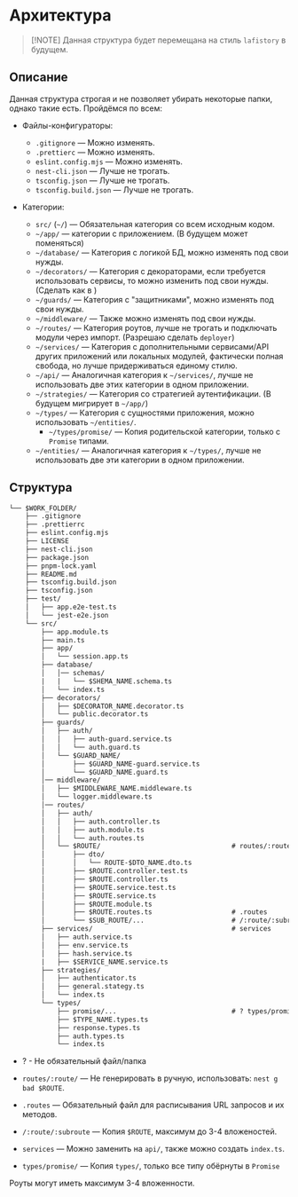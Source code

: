 # Архитектура

> [!NOTE] Данная структура будет перемещана на стиль `lafistory` в
> будущем.

## Описание

Данная структура строгая и не позволяет убирать некоторые папки,
однако такие есть. Пройдёмся по всем:

- Файлы-конфигураторы:
  - `.gitignore` — Можно изменять.
  - `.prettierc` — Можно изменять.
  - `eslint.config.mjs` — Можно изменять.
  - `nest-cli.json` — Лучше не трогать.
  - `tsconfig.json` — Лучше не трогать.
  - `tsconfig.build.json` — Лучше не трогать.

- Категории:
  - `src/` (`~/`) — Обязательная категория со всем исходным кодом.
  - `~/app/` — категории с приложением. (В будущем может поменяться)
  - `~/database/` — Категория с логикой БД, можно изменять под свои
    нужды.
  - `~/decorators/` — Категория с декораторами, если требуется
    использовать сервисы, то можно изменить под свои нужды. (Сделать
    как в )
  - `~/guards/` — Категория с "защитниками", можно изменять под свои
    нужды.
  - `~/middleware/` — Также можно изменять под свои нужды.
  - `~/routes/` — Категория роутов, лучше не трогать и подключать
    модули через импорт. (Разрешаю сделать `deployer`)
  - `~/services/` — Категория с дополнительными сервисами/API других
    приложений или локальных модулей, фактически полная свобода, но
    лучше придерживаться единому стилю.
  - `~/api/` — Аналогичная категория к `~/services/`, лучше не
    использовать две этих категории в одном приложении.
  - `~/strategies/` — Категория со стратегией аутентификации. (В
    будущем мигрирует в `~/app/`)
  - `~/types/` — Категория с сущностями приложения, можно использовать
    `~/entities/`.
    - `~/types/promise/` — Копия родительской категории, только с
      `Promise` типами.
  - `~/entities/` — Аналогичная категория к `~/types/`, лучше не
    использовать две эти категории в одном приложении.

## Структура

```txt
└── $WORK_FOLDER/
    ├── .gitignore
    ├── .prettierrc
    ├── eslint.config.mjs
    ├── LICENSE
    ├── nest-cli.json
    ├── package.json
    ├── pnpm-lock.yaml
    ├── README.md
    ├── tsconfig.build.json
    ├── tsconfig.json
    ├── test/
    │   ├── app.e2e-test.ts
    │   └── jest-e2e.json
    └── src/
        ├── app.module.ts
        ├── main.ts
        ├── app/
        │   └── session.app.ts
        ├── database/
        │   │── schemas/
        |   |   └── $SHEMA_NAME.schema.ts
        │   └── index.ts
        ├── decorators/
        │   ├── $DECORATOR_NAME.decorator.ts
        │   └── public.decorator.ts
        ├── guards/
        │   ├── auth/
        │   │   ├── auth-guard.service.ts
        │   │   └── auth.guard.ts
        │   └── $GUARD_NAME/
        │       ├── $GUARD_NAME-guard.service.ts
        │       └── $GUARD_NAME.guard.ts
        │── middleware/
        │   ├── $MIDDLEWARE_NAME.middleware.ts
        │   └── logger.middleware.ts
        │── routes/
        │   ├── auth/
        │   │   ├── auth.controller.ts
        │   │   ├── auth.module.ts
        │   │   └── auth.routes.ts
        │   └── $ROUTE/                                 # routes/:route/
        │       ├── dto/
        │       │   └── ROUTE-$DTO_NAME.dto.ts
        │       ├── $ROUTE.controller.test.ts
        │       ├── $ROUTE.controller.ts
        │       ├── $ROUTE.service.test.ts
        │       ├── $ROUTE.service.ts
        │       ├── $ROUTE.module.ts
        │       ├── $ROUTE.routes.ts                    # .routes
        │       └── $SUB_ROUTE/...                      # /:route/:subroute
        ├── services/                                   # services
        │   ├── auth.service.ts
        │   ├── env.service.ts
        │   ├── hash.service.ts
        |   ├── $SERVICE_NAME.service.ts
        ├── strategies/
        │   ├── authenticator.ts
        │   ├── general.stategy.ts
        │   └── index.ts
        └── types/
            ├── promise/...                             # ? types/promise/
            ├── $TYPE_NAME.types.ts
            ├── response.types.ts
            ├── auth.types.ts
            └── index.ts
```

- ? - Не обязательный файл/папка

- `routes/:route/` — Не генерировать в ручную, использовать:
  `nest g bad $ROUTE`.
- `.routes` — Обязательный файл для расписывания URL запросов и их
  методов.
- `/:route/:subroute` — Копия `$ROUTE`, максимум до 3-4 вложеностей.
- `services` — Можно заменить на `api/`, также можно создать
  `index.ts`.
- `types/promise/` — Копия `types/`, только все типу обёрнуты в
  `Promise`

Роуты могут иметь максимум 3-4 вложенности.

